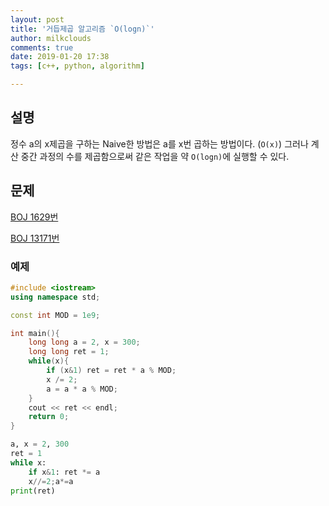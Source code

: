 ```yaml
---
layout: post
title: '거듭제곱 알고리즘 `O(logn)`'
author: milkclouds
comments: true
date: 2019-01-20 17:38
tags: [c++, python, algorithm]

---
```


## 설명

정수 a의 x제곱을 구하는 Naive한 방법은 a를 x번 곱하는 방법이다. (`O(x)`)
그러나 계산 중간 과정의 수를 제곱함으로써 같은 작업을 약 `O(logn)`에 실행할 수 있다.


## 문제

[BOJ 1629번](https://www.acmicpc.net/problem/1629)  

[BOJ 13171번](https://www.acmicpc.net/problem/13171)


### 예제  

```c++
#include <iostream>
using namespace std;

const int MOD = 1e9;

int main(){
	long long a = 2, x = 300;
	long long ret = 1;
	while(x){
		if (x&1) ret = ret * a % MOD;
		x /= 2;
		a = a * a % MOD;
	}
	cout << ret << endl;
	return 0;
}
```

```python
a, x = 2, 300
ret = 1
while x:
	if x&1: ret *= a
	x//=2;a*=a
print(ret)
```